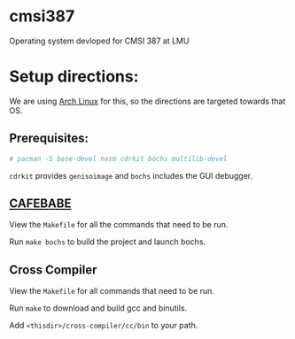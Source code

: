 # cmsi387
Operating system devloped for CMSI 387 at LMU

# Setup directions:

We are using [Arch Linux](http://archlinux.org) for this, 
so the directions are targeted towards that OS.

## Prerequisites:

```bash
# pacman -S base-devel nasm cdrkit bochs multilib-devel
```

`cdrkit` provides `genisoimage` and `bochs` includes the
GUI debugger.

## [CAFEBABE](http://littleosbook.github.io/#hello-cafebabe)

View the `Makefile` for all the commands that need
to be run.

Run `make bochs` to build the project and launch bochs.

## Cross Compiler

View the `Makefile` for all commands that need to
be run.

Run `make` to download and build gcc and binutils.

Add `<thisdir>/cross-compiler/cc/bin` to your path.
